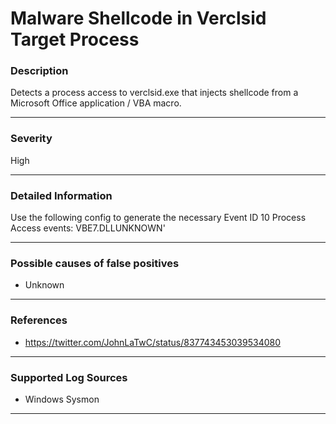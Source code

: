 # Malware Shellcode in Verclsid Target Process
### Description

Detects a process access to verclsid.exe that injects shellcode from a Microsoft Office application / VBA macro.

-------------------
### Severity

High

-------------------
### Detailed Information

Use the following config to generate the necessary Event ID 10 Process Access events: 
<ProcessAccess onmatch="include"><CallTrace condition="contains">VBE7.DLL</CallTrace></ProcessAccess><ProcessAccess onmatch="exclude"><CallTrace condition="excludes">UNKNOWN</CallTrace></ProcessAccess>'

-------------------
### Possible causes of false positives

- Unknown

-------------------
### References

- https://twitter.com/JohnLaTwC/status/837743453039534080

-------------------
### Supported Log Sources

- Windows Sysmon

-------------------
